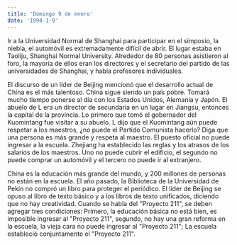 ```yaml
---
title: 'Domingo 9 de enero'
date: '1994-1-9'
---
```

Ir a la Universidad Normal de Shanghai para participar en el simposio, la niebla, el automóvil es extremadamente difícil de abrir. El lugar estaba en Taoliju, Shanghai Normal University. Alrededor de 80 personas asistieron al foro, la mayoría de ellos eran los directores y el secretario del partido de las universidades de Shanghai, y había profesores individuales.

El discurso de un líder de Beijing mencionó que el desarrollo actual de China es el más talentoso. China sigue siendo un país pobre. Tomará mucho tiempo ponerse al día con los Estados Unidos, Alemania y Japón. El abuelo de L era un director de secundaria en un lugar en Jiangsu, entonces la capital de la provincia. Lo primero que tomó el gobernador del Kuomintang fue visitar a su abuelo. L dijo que el Kuomintang aún puede respetar a los maestros, ¿no puede el Partido Comunista hacerlo? Diga que una persona es más grande y respeta al maestro. El puesto oficial no puede ingresar a la escuela. Zhejiang ha establecido las reglas y los atrasos de los salarios de los maestros. Uno no puede cubrir el edificio, el segundo no puede comprar un automóvil y el tercero no puede ir al extranjero.

China es la educación más grande del mundo, y 200 millones de personas no están en la escuela. El año pasado, la Biblioteca de la Universidad de Pekín no compró un libro para proteger el periódico. El líder de Beijing se opuso al libro de texto básico y a los libros de texto unificados, diciendo que no hay creatividad. Cuando se habla del "Proyecto 211", se deben agregar tres condiciones: Primero, la educación básica no está bien, es imposible ingresar al "Proyecto 211", segundo, no hay una gran reforma en la escuela, la vieja cara no puede ingresar al "Proyecto 211"; La escuela estableció conjuntamente el "Proyecto 211".